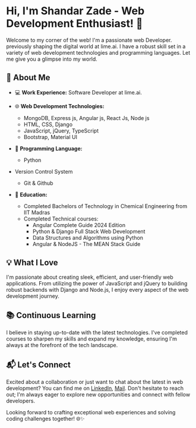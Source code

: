 # Hi, I'm Shandar Zade - Web Development Enthusiast! 👋

Welcome to my corner of the web! I'm a passionate web Developer. previously shaping the digital world at lime.ai. I have a robust skill set in a variety of web development technologies and programming languages. Let me give you a glimpse into my world.

## 🚀 About Me

- 💻 **Work Experience:** Software Developer at lime.ai.
- 🌐 **Web Development Technologies:**
  - MongoDB, Express js, Angular js, React Js, Node js
  - HTML, CSS, Django
  - JavaScript, jQuery, TypeScript
  - Bootstrap, Material UI

- 🐍 **Programming Language:**
  - Python
 
- Version Control System
  - Git & Github

- 📘 **Education:**
  - Completed Bachelors of Technology in Chemical Engineering from IIT Madras
  - Completed Technical courses:
    - Angular Complete Guide 2024 Edition
    - Python & Django Full Stack Web Development
    - Data Structures and Algorithms using Python
    - Angular & NodeJS - The MEAN Stack Guide

## 💡 What I Love

I'm passionate about creating sleek, efficient, and user-friendly web applications. From utilizing the power of JavaScript and jQuery to building robust backends with Django and Node.js, I enjoy every aspect of the web development journey.

## 📚 Continuous Learning

I believe in staying up-to-date with the latest technologies. I've completed courses to sharpen my skills and expand my knowledge, ensuring I'm always at the forefront of the tech landscape.

## 📬 Let's Connect

Excited about a collaboration or just want to chat about the latest in web development? You can find me on [LinkedIn](https://www.linkedin.com/in/shandar-zade-446784227/), [Mail](shandarzade358@gmail.com). Don't hesitate to reach out; I'm always eager to explore new opportunities and connect with fellow developers.

Looking forward to crafting exceptional web experiences and solving coding challenges together! 🌐✨
